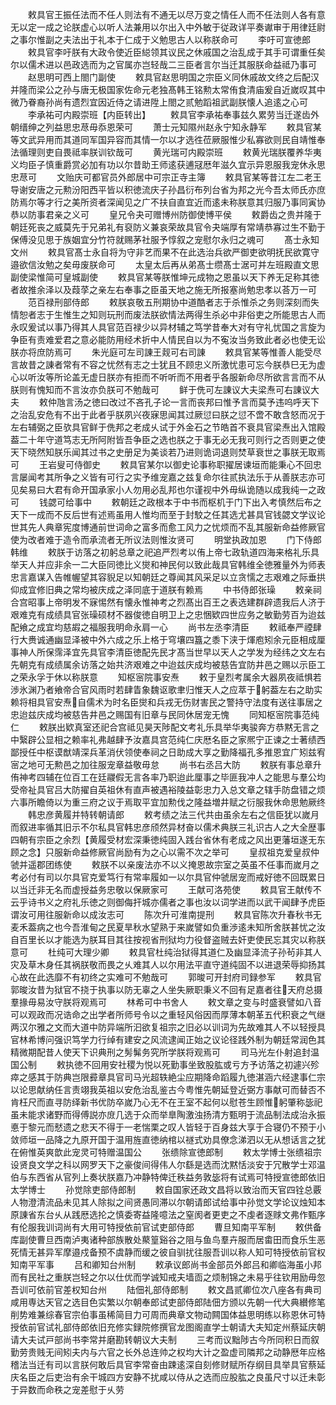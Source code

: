 <!-- { "loadSidebar": true } -->
　　敕具官王振任法而不任人则法有不通无以尽万变之情任人而不任法则人各有意无以定一成之论朕虚心以听人法兼用以尔出入中外敏于従政详平奏谳审于用律廷尉之事尔惟副之夫法出于礼本于仁成于义勉思古人以称朕命可
　　李吁可宣徳郎
　　敕具官李吁朕有大政令使近臣縂领其议民之休戚国之治乱成于其手可谓重任矣尔以儒术进以邑政选而为之官属亦岂轻哉二三臣者言尔当迁其服朕命益祗乃事可
　　赵思明可西上閤门副使
　　敕具官赵思明国之宗臣义同休戚故文终之后配汉并隆而梁公之孙与唐无极国家佐命元老独髙韩王铭勲太常侑食清庙爰自近嵗叹其中微乃眷裔孙尚有遗烈宜因近侍之请进陞上閤之贰勉蹈祖武副朕懐人追逺之心可
　　李承祐可内殿崇班【内臣转出】
　　敕具官李承祐奉事兹久累劳当迁遂齿外朝缙绅之列益思忠荩毋忝恩荣可
　　萧士元知隰州赵永宁知永静军
　　敕具官某等文武异用而其道同军国异容而其情一尔以才选徃莅厥服惟少私寡欲则民自靖惟奉法循理则吏自畏祗率朕训钦哉可
　　黄光瑞可内殿崇班
　　敕黄光瑞朕覆养华夷义均臣子慎重爵赏必加有功以尔昔助王师逺获逋冦厯年滋久宜示异恩服我宠休永思忠荩可
　　文贻庆可都官员外郎居中可宗正寺主簿
　　敕具官某等昔江左二老王导谢安唐之元勲汾阳西平皆以积徳流庆子孙昌衍布列台省为邦之光今吾太师氏亦庶防焉尔等才行之美所资者深闻见之广不扶自直宜近而逺未称朕意其归服乃事同寅协恭以防事君亲之义可
　　皇兄令夬可赠博州防御使博平侯
　　敕爵齿之贵并隆于朝廷死丧之威莫先于兄弟礼有裒防义兼哀荣故具官令夬端厚有常靖恭寡过生不勤于保傅没见思于族姻宜分竹符就赐茅社服予惇叙之宠慰尔永归之魂可
　　髙士永知文州
　　敕具官髙士永自将为守非艺而果不在此选治兵欲严御吏欲明抚民欲寛守邉欲信汝勉之矣毋废朕命可
　　太皇太后再从弟髙士缵髙士涺可并左班殿直文思副使梁惟简可皇城副使
　　敕具官某等朕惟坤元成物之恩虽以天下养无足称其徳者故推余泽以及葭莩之亲左右奉事之臣虽天地之施无所报塞尚勉忠孝以荅万一可
　　范百禄刑部侍郎
　　敕朕哀敬五刑期协中道酷者志于杀惟杀之务则深刻而失情恕者志于生惟生之知则玩刑而废法朕欲情法两得生杀必中非俗吏之所能思古人而永叹爰试以事乃得其人具官范百禄少以异材辅之笃学昔奉大对有守礼忧国之言旋为争臣有责难爱君之意必能防用经术折中人情民自以为不寃汝当务致此者必也使无讼朕亦将庶防焉可
　　朱光庭可左司諌王觌可右司諌
　　敕具官某等惟善人能受尽言故昔之諌者常有不容之忧然有志之士犹且不顾忠义所激忧患可忘今朕恭巳无为虚心以听汝等所论盖无虚日朕亦有拒而不听听而不用者乎各服新命尽所欲言言而不从朕则有愧知而不言汝亦负朕可不勉哉可
　　鲜于侁可左諌议大夫梁焘可右諌议大夫
　　敕仲虺言汤之徳曰改过不吝孔子论一言而丧邦曰惟予言而莫予违呜呼天下之治乱安危有不出于此者乎朕夙兴夜寐思闻其过厥愆曰朕之愆不啻不敢含怒而况于左右辅弼之臣欤具官鲜于侁邦之老成乆试于外金石之节皓首不衰具官梁焘出入馆殿葢二十年守道笃志无所阿附皆吾争臣之选也朕之于事无必无我可则行之否则更之使天下晓然知朕乐闻其过书之史册足为美谈若乃进则诡词退则焚草衰世之事朕无取焉可
　　王岩叟可侍御史
　　敕具官某尔以御史论事称职擢居谏垣而能秉心不回忠言屡闻考其所争之义皆有可行之实予维宠嘉之兹复命尔往贰执法乐于从善朕志亦可见矣易曰大君有命开国承家小人勿用必乱邦也尔谨视中外毋纵诡随以成我纯一之政可
　　钱勰可给事中
　　敕朝廷之政根本于中书而枢机于门下出入考慎然后布之天下一成而不反后世有述焉虽用人惟均而至于封駮之任其选尤甚具官钱勰文学议论世其先人典章宪度博通前世词命之富多而愈工风力之忧烦而不乱其服新命益修厥官使为改者难于造令而承流者无所议法则惟汝贤可
　　明堂执政加恩
　　门下侍郎韩维
　　敕朕于访落之初躬总章之祀追严烈考以侑上帝七政轨道四海来格礼乐具举天人并应非余一二大臣同徳比义爕和神民何以致此哉具官韩维全徳雅量外为师表忠言嘉谋入告帷幄望其容貎足以知朝廷之尊闻其风采足以立贪懦之志艰难之际垂拱仰成宜修旧典之常均被庆成之泽同底于道朕有赖焉
　　中书侍郎张璪
　　敕亲祠合宫昭事上帝明发不寐惕然有懐永惟神考之烈髙出百王之表选建群辟遗我后人济于艰难克有成绩具官张璪硕材不器俊徳自明卫上之忠悃欵四世应务之敏勤劳百为迨兹配飨之成宜均慈嘏之福服我明命永肩一心
　　尚书左丞李清臣
　　敕祗奉严禋肆行大赉诚通幽显泽被中外六成之乐上格于穹壤四簋之黍下浃于煇庖矧余元臣相成厘事神人所保霈泽宜先具官李清臣徳配先民才髙当世早以天人之学发为经纬之文左右先朝克有成绩属余访落之始共济艰难之中迨兹庆成均被慈告宜防井邑之赐以示臣工之荣永孚于休以称朕意
　　知枢宻院事安焘
　　敕于皇烈考属余大器夙夜祗惧若渉氷渊乃者飨帝合官风雨时若肆眚象魏讴歌聿归惟天人之应萃于躬葢左右之助实赖将相具官安焘自儒术为时名臣爕和兵戎无伤财害民之警持守法度有送往事居之忠迨兹庆成均被慈告井邑之赐国有旧章与民同休居宠无愧
　　同知枢宻院事范纯仁
　　敕朕出欵真室还祀合宫祗见昊天陟配文考礼乐具举华夷骏奔方恭黙无言之中繄辟公显相之赖率礼弗越肆予汝嘉具宫范纯仁庆厯名臣之家熈宁正谏之士著绩西鄙授任中枢谟猷靖深兵革消伏领使奉祠之日助成大享之勤降福孔多推恩宜广矧兹宥宻之地可无勲邑之加往服宠章益敬毋怠
　　尚书右丞吕大防
　　敕朕有事总章升侑神考四辅在位百工在廷鬷假无言各率乃职迨此厘事之毕匪我冲人之能思与羣公均受帝祉具官吕大防擢自英祖休有直声被遇裕陵益彰忠力入总文章之辖手防盘错之烦六事所瞻倚以为重三府之议于焉取平宜加勲伐之隆益増井赋之衍服我休命思勉厥终
　　韩忠彦黄履并特转朝请郎
　　敕考绩之法三代共由虽余左右之信臣犹以嵗月而叙进率循其旧示不尔私具官韩忠彦颀然异材奋以儒术典朕三礼识古人之大全歴事四朝有宗臣之余烈【黄履受材宏深秉徳纯固入践台省休有老成之风出更藩垣遂无东顾之念】只服新命益修厥官尚励有为之心以需不次之举可
　　皇叔祖克爱皇叔仲虢并遥郡团练使
　　敕朕不以亲废法亦不以义掩恩故宗室之英虽不任事而嵗月之考必付有司以尔具官克爱笃行有常率履如一以尔具官仲虢居宠而戒好徳不回既累日以当迁非无名而虚授益务忠敬以保厥家可
　　王献可洛苑使
　　敕具官王献传不云乎诗书义之府礼乐徳之则御侮扞城亦儒者之事也汝以词学进而以武干闻肆予虎臣谓汝可用往服新命以成汝志可
　　陈次升可淮南提刑
　　敕具官陈次升春秋书无麦禾葢病之也今吾淮甸之民夏旱秋水望熟于来嵗譬如负重渉逺未知所舍朕甚忧之汝自百里长以才能选为朕耳目其往按视省刑狱均力役督盗贼去奸吏使民忘其灾以称朕意可
　　杜纯可大理少卿
　　敕具官杜纯治狱得其道仁及幽显泽流子孙茍非其人灾及草木身任其祸朕敬而畏之乆难其人以尔用法平直守道纯固不以进退荣辱抑扬其心故在此选靡不有初终之实难可不勉哉可
　　郭晙可开封府司録参军
　　敕具官郭晙汝昔为狱官不挠于执事以防无辜之人坐失厥职秉义不回有足嘉者往天府总摄羣掾毋易汝守朕将观焉可
　　林希可中书舍人
　　敕文章之变与时盛衰譬如八音可以观政而况诰命之出学者所师号令以之重轻风俗因而厚薄本朝革五代积衰之气继两汉尔雅之文而大道中防异端所汩欲复祖宗之旧必以训词为先故难其人不以轻授具官林希博问强识笃学力行绰有建安之风流逮闻正始之议论径践外制为朝廷常润色其精微期配昔人使天下识典刑之髣髴务究所学朕将观焉可
　　司马光左仆射追封温国公制
　　敕执徳不回用安社稷为悦以死勤事坐致股肱或亏方予访落之初遽兴殄瘁之感其于防典岂限彛章具官司马光超轶絶尘应期降命蹈履九徳湛涵六经逮事仁宗以论思献纳任言责翊我英祖以安危治乱鉴古今粤惟先朝延登近弼方事献可而替否不肯枉尺而直寻防绎新书优防卒嵗乃心无不在王室不起何以慰苍生顾惟躬肇称毖祀虽未能求诸野而得傅説亦庻几选于众而举臯陶激浊扬清方甄明于流品制法成治永振悳于黎元而憖遗之悲天不得于一老惴栗之叹人皆轻于百身兹大享于合寝仍不预于小敛师垣一品降之九原开国于温用旌直徳纳棺以禭式劝具僚念涕泗以无从想话言之犹在俯惟英爽歆此宠灵可特赠温国公
　　张缋除宣徳郎制
　　敕太学博士张缋祖宗设贤良文学之科以网罗天下之豪俊间得伟人尔繇是选而沈黙恬淡安于冗散学士邓温伯与东西省从官列上奏状朕嘉乃冲静特俾迁秩益务敦毖将有试焉可特授宣徳郎依旧太学博士
　　孙觉除吏部侍郎制
　　敕自国家还政文昌将以致治而天官四铨总覈人物澄清流品未见其人除拟之间贤愚同滞以尔朝请郎试给事中孙觉文学论议烛知本原諌省东台乆从践厯选抡之慎委寄益隆噫法之窒阂者更吏之不虔者逐赇文弗作甄序有伦服我训词尚有大用可特授依前官试吏部侍郎
　　曹旦知南平军制
　　敕供备库副使曹旦西南泸夷诸种部族散处藂篁谿谷之阻与鱼鸟羣卉服而居畬田而食乐生恶死情无甚异军摩邉戍备预不虞静而缓之彼自驯扰往服吾训以称人知可特授依前官权知南平军事
　　吕和卿知台州制
　　敕承议郎尚书金部员外郎吕和卿临海虽小邦而有民社之重朕岂轻之尔以仕优而学诚知戒夫墙靣之烦制锦之未易乎往钦用励毋忽吾训可依前官差权知台州
　　陆佃礼部侍郎制
　　敕文昌贰卿位次八座各有典司咸用専达天官之选目色实繁以尔朝奉郎试吏部侍郎陆佃方颁以先朝一代大典纉修笔削势难兼综春官宗伯事虽稀简目力可周而典章文物动闗国体益思明练以称恩休可特授依前官试礼部侍郎依旧充修实録院修撰官龙图阁直学士朝请大夫知定州蔡延庆朝请大夫试戸部尚书李常并磨勘转朝议大夫制
　　三考而议黜陟古今所同积日而叙勤劳贵贱无间矧夫内与六官之长外总连帅之权均大计之盈虚司隣邦之动静厯年应格稽法当迁有司以言朕何敢后具官李常奋由踈逺深自刻修财赋所存纲目具举具官蔡延庆名臣之后吏治有余干城四方安静不扰咸以侍从之选而应股肱之良虽尺寸以迁未彰于异数而命秩之宠差慰于乆劳
